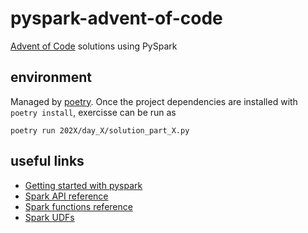 # pyspark-advent-of-code
[Advent of Code](https://adventofcode.com/) solutions using PySpark

## environment
Managed by [poetry](https://python-poetry.org/). Once the project dependencies are installed with `poetry install`, exercisse can be run as
```console
poetry run 202X/day_X/solution_part_X.py
```

## useful links
* [Getting started with pyspark](https://spark.apache.org/docs/latest/sql-getting-started.html)
* [Spark API reference](https://spark.apache.org/docs/latest/api/python/reference/index.html)
* [Spark functions reference](https://spark.apache.org/docs/latest/api/python/reference/pyspark.sql.html#functions)
* [Spark UDFs](http://spark.apache.org/docs/3.1.1/api/python/reference/api/pyspark.sql.functions.udf.html?highlight=udf#pyspark.sql.functions.udf)
